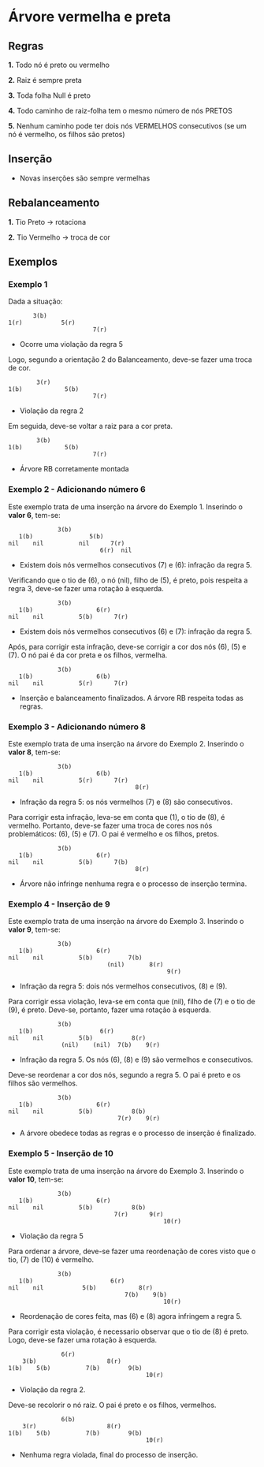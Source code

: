 # Árvore vermelha e preta

## Regras

**1.** Todo nó é preto ou vermelho

**2.** Raiz é sempre preta

**3.** Toda folha Null é preto

**4.** Todo caminho de raiz-folha tem o mesmo número de nós PRETOS

**5.** Nenhum caminho pode ter dois nós VERMELHOS consecutivos (se um nó é vermelho, os filhos são pretos)

## Inserção

- Novas inserções são sempre vermelhas

## Rebalanceamento

**1.** Tio Preto -> rotaciona

**2.** Tio Vermelho -> troca de cor

## Exemplos

### Exemplo 1

Dada a situação:

```
       3(b)
1(r)           5(r)
                        7(r)
```

- Ocorre uma violação da regra 5

Logo, segundo a orientação 2 do Balanceamento, deve-se fazer uma troca de cor.

```
        3(r)
1(b)            5(b)
                        7(r)
```

- Violação da regra 2

Em seguida, deve-se voltar a raiz para a cor preta.

```
        3(b)
1(b)            5(b)
                        7(r)
```

- Árvore RB corretamente montada

### Exemplo 2 - Adicionando número 6

Este exemplo trata de uma inserção na árvore do Exemplo 1. Inserindo o **valor 6**, tem-se:

```
              3(b)
   1(b)                5(b)
nil    nil          nil      7(r)
                          6(r)  nil
```

- Existem dois nós vermelhos consecutivos (7) e (6): infração da regra 5.

Verificando que o tio de (6), o nó (nil), filho de (5), é preto, pois respeita a regra 3, deve-se fazer uma rotação à esquerda.

```
              3(b)
   1(b)                  6(r)
nil    nil          5(b)      7(r)
```

- Existem dois nós vermelhos consecutivos (6) e (7): infração da regra 5.

Após, para corrigir esta infração, deve-se corrigir a cor dos nós (6), (5) e (7). O nó pai é da cor preta e os filhos, vermelha.

```
              3(b)
   1(b)                  6(b)
nil    nil          5(r)      7(r)
```

- Inserção e balanceamento finalizados. A árvore RB respeita todas as regras.

### Exemplo 3 - Adicionando número 8

Este exemplo trata de uma inserção na árvore do Exemplo 2. Inserindo o **valor 8**, tem-se:

```
              3(b)
   1(b)                  6(b)
nil    nil          5(r)      7(r)
                                    8(r)
```

- Infração da regra 5: os nós vermelhos (7) e (8) são consecutivos.

Para corrigir esta infração, leva-se em conta que (1), o tio de (8), é vermelho. Portanto, deve-se fazer uma troca de cores nos nós problemáticos: (6), (5) e (7). O pai é vermelho e os filhos, pretos.

```
              3(b)
   1(b)                  6(r)
nil    nil          5(b)      7(b)
                                    8(r)
```

- Árvore não infringe nenhuma regra e o processo de inserção termina.

### Exemplo 4 - Inserção de 9

Este exemplo trata de uma inserção na árvore do Exemplo 3. Inserindo o **valor 9**, tem-se:

```
              3(b)
   1(b)                  6(r)
nil    nil          5(b)          7(b)
                            (nil)       8(r)
                                             9(r)
```

- Infração da regra 5: dois nós vermelhos consecutivos, (8) e (9).

Para corrigir essa violação, leva-se em conta que (nil), filho de (7) e o tio de (9), é preto. Deve-se, portanto, fazer uma rotação à esquerda.

```
              3(b)
   1(b)                   6(r)
nil    nil          5(b)           8(r)
               (nil)    (nil)  7(b)    9(r)
```

- Infração da regra 5. Os nós (6), (8) e (9) são vermelhos e consecutivos.

Deve-se reordenar a cor dos nós, segundo a regra 5. O pai é preto e os filhos são vermelhos.

```
              3(b)
   1(b)                  6(r)
nil    nil          5(b)           8(b)
                               7(r)    9(r)
```

- A árvore obedece todas as regras e o processo de inserção é finalizado.

### Exemplo 5 - Inserção de 10

Este exemplo trata de uma inserção na árvore do Exemplo 3. Inserindo o **valor 10**, tem-se:

```
              3(b)
   1(b)                  6(r)
nil    nil          5(b)           8(b)
                              7(r)      9(r)
                                            10(r)
```

- Violação da regra 5

Para ordenar a árvore, deve-se fazer uma reordenação de cores visto que o tio, (7) de (10) é vermelho.

```
              3(b)
   1(b)                      6(r)
nil    nil           5(b)            8(r)
                                 7(b)    9(b)
                                            10(r)
```

- Reordenação de cores feita, mas (6) e (8) agora infringem a regra 5.

Para corrigir esta violação, é necessario observar que o tio de (8) é preto. Logo, deve-se fazer uma rotação à esquerda.

```
               6(r)
    3(b)                    8(r)
1(b)    5(b)          7(b)        9(b)
                                       10(r)
```

- Violação da regra 2.

Deve-se recolorir o nó raiz. O pai é preto e os filhos, vermelhos.

```
               6(b)
    3(r)                    8(r)
1(b)    5(b)          7(b)        9(b)
                                       10(r)
```

- Nenhuma regra violada, final do processo de inserção.

